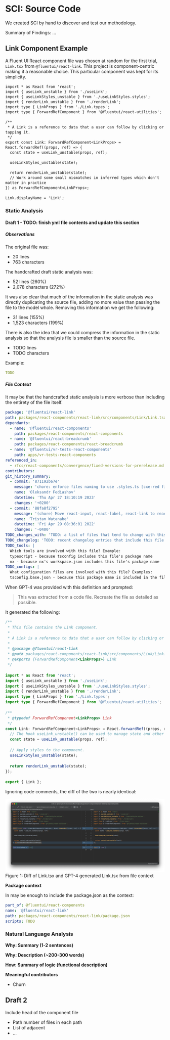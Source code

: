 # SCI: Source Code

We created SCI by hand to discover and test our methodology.

Summary of Findings:
...

## Link Component Example

A Fluent UI React component file was chosen at random for the first trial, `Link.tsx` from `@fluentui/react-link`. This project is component-centric making it a reasonable choice. This particular component was kept for its simplicity.

```tsx
import * as React from 'react';
import { useLink_unstable } from './useLink';
import { useLinkStyles_unstable } from './useLinkStyles.styles';
import { renderLink_unstable } from './renderLink';
import type { LinkProps } from './Link.types';
import type { ForwardRefComponent } from '@fluentui/react-utilities';

/**
 * A Link is a reference to data that a user can follow by clicking or tapping it.
 */
export const Link: ForwardRefComponent<LinkProps> = React.forwardRef((props, ref) => {
  const state = useLink_unstable(props, ref);

  useLinkStyles_unstable(state);

  return renderLink_unstable(state);
  // Work around some small mismatches in inferred types which don't matter in practice
}) as ForwardRefComponent<LinkProps>;

Link.displayName = 'Link';
```

### Static Analysis

#### Draft 1 - TODO: finish yml file contents and update this section

##### Observations

The original file was:

- 20 lines
- 763 characters

The handcrafted draft static analysis was:

- 52 lines (260%)
- 2,078 characters (272%)

It was also clear that much of the information in the static analysis was directly duplicating the source file, adding no more value than passing the file to the model whole. Removing this information we get the following:

- 31 lines (155%)
- 1,523 characters (199%)

There is also the idea that we could compress the information in the static analysis so that the analysis file is smaller than the source file.

- TODO lines
- TODO characters

Example:

```yml
TODO
```

##### File Context

It may be that the handcrafted static analysis is more verbose than including the entirety of the file itself.

```yaml
package: '@fluentui/react-link'
path: packages/react-components/react-link/src/components/Link/Link.tsx
dependants:
  - name: '@fluentui/react-components'
    path: packages/react-components/react-components
  - name: '@fluentui/react-breadcrumb'
    path: packages/react-components/react-breadcrumb
  - name: '@fluentui/vr-tests-react-components'
    path: apps/vr-tests-react-components
referenced_in:
  - rfcs/react-components/convergence/fixed-versions-for-prerelease.md
contributors:
git_history_summary:
  - commit: '871192b67e'
    message: 'chore: enforce files naming to use .styles.ts [cxe-red files] (#27710)'
    name: 'Oleksandr Fediashov'
    datetime: 'Thu Apr 27 18:10:19 2023'
    changes: '+0200'
  - commit: '88fa8f2795'
    message: '(chore) Move react-input, react-label, react-link to react-components subfolder (#22694)'
    name: 'Tristan Watanabe'
    datetime: 'Fri Apr 29 08:36:01 2022'
    changes: '-0400'
TODO_changes_with: 'TODO: a list of files that tend to change with this file'
TODO_changelog: 'TODO: recent changelog entries that include this file'
TODO_tools: |
  Which tools are involved with this file? Example:
  typescript - because tsconfig includes this file's package name
  nx - because nx's workspace.json includes this file's package name
TODO_configs: |
  What configuration files are involved with this file? Examples:
  tsconfig.base.json - because this package name is included in the file, and its file is included in the tsconfig's include list or pattern when executing
```

When GPT-4 was provided with this definition and prompted:

> This was extracted from a code file. Recreate the file as detailed as possible.

It generated the following:

```typescript
/**
 * This file contains the Link component.
 *
 * A Link is a reference to data that a user can follow by clicking or tapping it.
 *
 * @package @fluentui/react-link
 * @path packages/react-components/react-link/src/components/Link/Link.tsx
 * @exports {ForwardRefComponent<LinkProps>} Link
 */

import * as React from 'react';
import { useLink_unstable } from './useLink';
import { useLinkStyles_unstable } from './useLinkStyles.styles';
import { renderLink_unstable } from './renderLink';
import type { LinkProps } from './Link.types';
import type { ForwardRefComponent } from '@fluentui/react-utilities';

/**
 * @typedef ForwardRefComponent<LinkProps> Link
 */
const Link: ForwardRefComponent<LinkProps> = React.forwardRef((props, ref) => {
  // The hook useLink_unstable() can be used to manage state and other React features.
  const state = useLink_unstable(props, ref);

  // Apply styles to the component.
  useLinkStyles_unstable(state);

  return renderLink_unstable(state);
});

export { Link };
```

Ignoring code comments, the diff of the two is nearly identical:

![Diff of Link.tsx and GPT-4 generated Link.tsx from file context](study-01-sci-source-code-fig01.png)
Figure 1: Diff of Link.tsx and GPT-4 generated Link.tsx from file context

**Package context**

In may be enough to include the package.json as the context:

```yaml
part_of: @fluentui/react-components
name: '@fluentui/react-link'
path: packages/react-components/react-link/package.json
scripts: TODO
```

### Natural Language Analysis

**Why: Summary (1-2 sentences)**

**Why: Description (~200-300 words)**

**How: Summary of logic (functional description)**

**Meaningful contributors**

- Churn

## Draft 2

Include head of the component file

- Path number of files in each path
- List of adjacent
- ...
